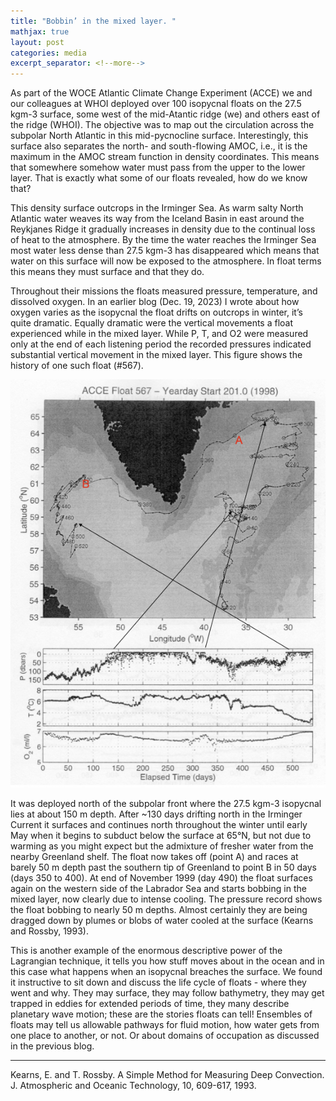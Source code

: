```yaml
---
title: "Bobbin’ in the mixed layer. "
mathjax: true
layout: post
categories: media
excerpt_separator: <!--more-->
---
```


As part of the WOCE Atlantic Climate Change Experiment (ACCE) we and our colleagues at WHOI deployed over 100 isopycnal floats on the 27.5 kgm-3 surface, some west of the mid-Atantic ridge (we) and others east of the ridge (WHOI). The objective was to map out the circulation across the subpolar North Atlantic in this mid-pycnocline surface. Interestingly, this surface also separates the north- and south-flowing AMOC, i.e., it is the maximum in the AMOC stream function in density coordinates. This means that somewhere somehow water must pass from the upper to the lower layer. That is exactly what some of our floats revealed, how do we know that? 
<!--more-->

This density surface outcrops in the Irminger Sea. As warm salty North Atlantic water weaves its way from the Iceland Basin in east around the Reykjanes Ridge it gradually increases in density due to the continual loss of heat to the atmosphere. By the time the water reaches the Irminger Sea most water less dense than 27.5 kgm-3 has disappeared which means that water on this surface will now be exposed to the atmosphere. In float terms this means they must surface and that they do. 

Throughout their missions the floats measured pressure, temperature, and dissolved oxygen. In an earlier blog (Dec. 19, 2023) I wrote about how oxygen varies as the isopycnal the float drifts on outcrops in winter, it’s quite dramatic.  Equally dramatic were the vertical movements a float experienced while in the mixed layer. While P, T, and O2 were measured only at the end of each listening period the recorded pressures indicated substantial vertical movement in the mixed layer. This figure shows the history of one such float (#567). 

![Float_567](/assets/Float_567.jpeg)

It was deployed north of the subpolar front where the 27.5 kgm-3 isopycnal lies at about 150 m depth. After ~130 days drifting north in the Irminger Current it surfaces and continues north throughout the winter until early May when it begins to subduct below the surface at 65°N, but not due to warming as you might expect but the admixture of fresher water from the nearby Greenland shelf. The float now takes off (point A) and races at barely 50 m depth past the southern tip of Greenland to point B in 50 days (days 350 to 400). At end of November 1999 (day 490) the float surfaces again on the western side of the Labrador Sea and starts bobbing in the mixed layer, now clearly due to intense cooling. The pressure record shows the float bobbing to nearly 50 m depths. Almost certainly they are being dragged down by plumes or blobs of water cooled at the surface (Kearns and Rossby, 1993). 

This is another example of the enormous descriptive power of the Lagrangian technique, it tells you how stuff moves about in the ocean and in this case what happens when an isopycnal breaches the surface. We found it instructive to sit down and discuss the life cycle of floats - where they went and why. They may surface, they may follow bathymetry, they may get trapped in eddies for extended periods of time, they many describe planetary wave motion; these are the stories floats can tell! Ensembles of floats may tell us allowable pathways for fluid motion, how water gets from one place to another, or not. Or about domains of occupation as discussed in the previous blog. 

- - - - -
Kearns, E. and T. Rossby.  A Simple Method for Measuring Deep Convection. J.  Atmospheric and Oceanic Technology, 10, 609-617, 1993.










